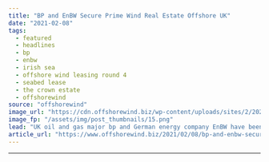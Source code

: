 ```yaml
---
title: "BP and EnBW Secure Prime Wind Real Estate Offshore UK"
date: "2021-02-08"
tags: 
  - featured
  - headlines
  - bp
  - enbw
  - irish sea
  - offshore wind leasing round 4
  - seabed lease
  - the crown estate
  - offshorewind
source: "offshorewind"
image_url: "https://cdn.offshorewind.biz/wp-content/uploads/sites/2/2021/02/08091005/BP-and-EnBW-Secure-Prime-Wind-Realestate-Offshore-UK.png"
image_fp: "/assets/img/post_thumbnails/15.png"
lead: "UK oil and gas major bp and German energy company EnBW have been selected"
article_url: "https://www.offshorewind.biz/2021/02/08/bp-and-enbw-secure-prime-wind-realestate-offshore-uk/"
---
```


---
